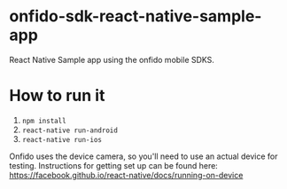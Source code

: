 # onfido-sdk-react-native-sample-app

React Native Sample app using the onfido mobile SDKS.

# How to run it

1.  `npm install`
2.  `react-native run-android`
3.  `react-native run-ios`

Onfido uses the device camera, so you'll need to use an actual device for testing. Instructions for getting set up can be found here:
https://facebook.github.io/react-native/docs/running-on-device
